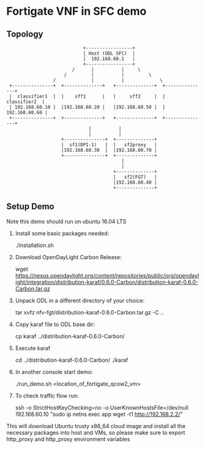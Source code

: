 Fortigate VNF in SFC demo
===========================


Topology
-------

                                +-----------------+
                                | Host (ODL SFC)  |
                                |  192.168.60.1   |
                                +-----------------+
                            /      |          |     \
                         /         |          |         \
                     /             |          |             \
     +---------------+  +--------------+   +--------------+  +---------------+
     |  classifier1  |  |    sff1      |   |     sff2     |  |  classifier2  |
     | 192.168.60.10 |  |192.168.60.20 |   |192.168.60.50 |  | 192.168.60.60 |
     +---------------+  +--------------+   +--------------+  +---------------+
                                  |          |
                                  |          |
                        +---------------+  +--------------+
                        |  sf1(DPI-1)   |  |   sf2proxy   |
                        |192.168.60.30  |  |192.168.60.70 |
                        +---------------+  +--------------+
                                              |
                                              |
                                           +--------------+
                                           |   sf2(FGT)   |
                                           |192.168.60.40 |
                                           +--------------+

Setup Demo
----------
Note this demo should run on ubuntu 16.04 LTS

   1. Install some basic packages needed:

      ./installation.sh

   2. Download OpenDayLight Carbon Release:

      wget https://nexus.opendaylight.org/content/repositories/public/org/opendaylight/integration/distribution-karaf/0.6.0-Carbon/distribution-karaf-0.6.0-Carbon.tar.gz

   3. Unpack ODL in a different directory of your choice:

      tar xvfz nfv-fgt/distribution-karaf-0.6.0-Carbon.tar.gz -C ..

   4. Copy karaf file to ODL base dir:

      cp karaf ../distribution-karaf-0.6.0-Carbon/

   5. Execute karaf

      cd ../distribution-karaf-0.6.0-Carbon/
      ./karaf

   6. In another console start demo:

      ./run_demo.sh <location_of_fortigate_qcow2_vm>

   7. To check traffic flow run:

      ssh -o StrictHostKeyChecking=no -o UserKnownHostsFile=/dev/null 192.168.60.10 "sudo ip netns exec app wget -t1 http://192.168.2.2/"


This will download Ubuntu trusty x86_64 cloud image and install all the necessary packages into host and VMs, so please make sure to export http_proxy and http_proxy environment variables



